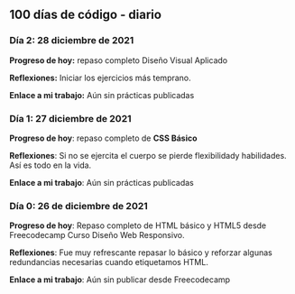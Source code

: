 ## 100 días de código - diario


### Día 2: 28 diciembre de 2021

**Progreso de hoy:** repaso completo Diseño Visual Aplicado

**Reflexiones:** Iniciar los ejercicios más temprano.

**Enlace a mi trabajo:** Aún sin prácticas publicadas


### Día 1: 27 diciembre de 2021

**Progreso de hoy**: repaso completo de **CSS Básico**

**Reflexiones**: Si no se ejercita el cuerpo se pierde flexibilidady habilidades. Así es todo en la vida. 

**Enlace a mi trabajo**: Aún sin prácticas publicadas


### Día 0: 26 de diciembre de 2021

**Progreso de hoy**: Repaso completo de HTML básico y HTML5 desde Freecodecamp Curso Diseño Web Responsivo.

**Reflexiones**: Fue muy refrescante repasar lo básico y reforzar algunas redundancias necesarias cuando etiquetamos HTML.

**Enlace a mi trabajo**: Aún sin publicar desde Freecodecamp

